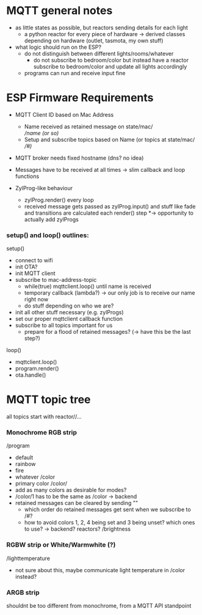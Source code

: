 # MQTT general notes
* as little states as possible, but reactors sending details for each light
	* a python reactor for every piece of hardware -> derived classes depending on hardware (outlet, tasmota, my own stuff)
* what logic should run on the ESP?
	* do not distinguish between different lights/rooms/whatever
		* do not subscribe to bedroom/color but instead have a reactor subscribe to bedroom/color and update all lights accordingly
	* programs can run and receive input fine


# ESP Firmware Requirements

* MQTT Client ID based on Mac Address
	* Name received as retained message on state/mac/<address>/name (or so)
	* Setup and subscribe topics based on Name (or topics at state/mac/<address>/#)

* MQTT broker needs fixed hostname (dns? no idea)
* Messages have to be received at all times -> slim callback and loop functions
* ZylProg-like behaviour
	* zylProg.render() every loop
	* received message gets passed as zylProg.input() and stuff like fade and transitions are calculated each render() step
	*-> opportunity to actually add zylProgs

### setup() and loop() outlines:
setup()
* connect to wifi
* init OTA?
* init MQTT client
* subscribe to mac-address-topic
	* while(true) mqttclient.loop() until name is received
	* temporary callback (lambda?) -> our only job is to receive our name right now
	* do stuff depending on who we are?
* init all other stuff necessary (e.g. zylProgs)
* set our proper mqttclient callback function
* subscribe to all topics important for us
	* prepare for a flood of retained messages? (-> have this be the last step?)

loop()
* mqttclient.loop()
* program.render()
* ota.handle()

# MQTT topic tree
all topics start with reactor/<name>/...

### Monochrome RGB strip
/program
* default
* rainbow
* fire
* whatever
/color
* primary color
/color/<number>
* add as many colors as desirable for modes?
* /color/1 has to be the same as /color -> backend
* retained messages can be cleared by sending "" 
	* which order do retained messages get sent when we subscribe to <name>/#?
	* how to avoid colors 1, 2, 4 being set and 3 being unset? which ones to use? -> backend? reactors?
/brightness

### RGBW strip or White/Warmwhite (?)
/lighttemperature
* not sure about this, maybe communicate light temperature in /color instead?

### ARGB strip
shouldnt be too different from monochrome, from a MQTT API standpoint
